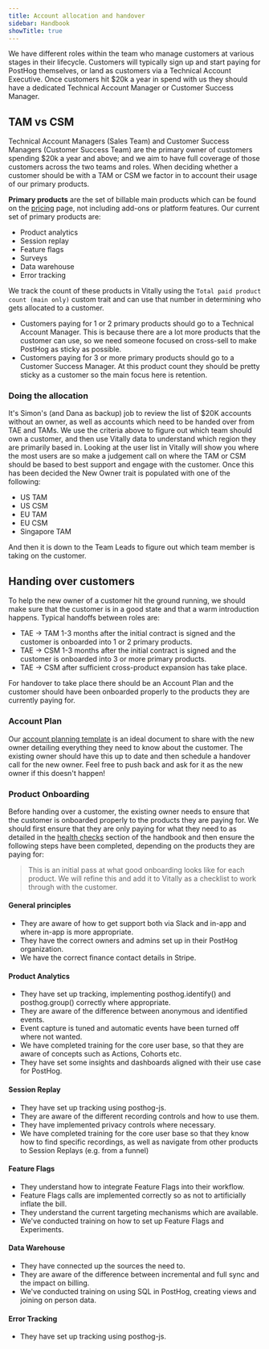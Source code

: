 ```yaml
---
title: Account allocation and handover
sidebar: Handbook
showTitle: true
---
```

We have different roles within the team who manage customers at various stages in their lifecycle.  Customers will typically sign up and start paying for PostHog themselves, or land as customers via a Technical Account Executive.  Once customers hit $20k a year in spend with us they should have a dedicated Technical Account Manager or Customer Success Manager.

## TAM vs CSM

Technical Account Managers (Sales Team) and Customer Success Managers (Customer Success Team) are the primary owner of customers spending $20k a year and above; and we aim to have full coverage of those customers across the two teams and roles.  When deciding whether a customer should be with a TAM or CSM we factor in to account their usage of our primary products.

**Primary products** are the set of billable main products which can be found on the [pricing](/pricing) page, not including add-ons or platform features.  Our current set of primary products are:

- Product analytics
- Session replay
- Feature flags
- Surveys
- Data warehouse
- Error tracking

We track the count of these products in Vitally using the `Total paid product count (main only)` custom trait and can use that number in determining who gets allocated to a customer.

- Customers paying for 1 or 2 primary products should go to a Technical Account Manager.  This is because there are a lot more products that the customer can use, so we need someone focused on cross-sell to make PostHog as sticky as possible.
- Customers paying for 3 or more primary products should go to a Customer Success Manager.  At this product count they should be pretty sticky as a customer so the main focus here is retention.

### Doing the allocation

It's Simon's (and Dana as backup) job to review the list of $20K accounts without an owner, as well as accounts which need to be handed over from TAE and TAMs.  We use the criteria above to figure out which team should own a customer, and then use Vitally data to understand which region they are primarily based in.  Looking at the user list in Vitally will show you where the most users are so make a judgement call on where the TAM or CSM should be based to best support and engage with the customer.  Once this has been decided the New Owner trait is populated with one of the following:

- US TAM
- US CSM
- EU TAM
- EU CSM
- Singapore TAM

And then it is down to the Team Leads to figure out which team member is taking on the customer.

## Handing over customers

To help the new owner of a customer hit the ground running, we should make sure that the customer is in a good state and that a warm introduction happens.  Typical handoffs between roles are:

- TAE -> TAM 1-3 months after the initial contract is signed and the customer is onboarded into 1 or 2 primary products.
- TAE -> CSM 1-3 months after the initial contract is signed and the customer is onboarded into 3 or more primary products.
- TAE -> CSM after sufficient cross-product expansion has take place.

For handover to take place there should be an Account Plan and the customer should have been onboarded properly to the products they are currently paying for.

### Account Plan

Our [account planning template](/handbook/growth/sales/account-planning) is an ideal document to share with the new owner detailing everything they need to know about the customer.  The existing owner should have this up to date and then schedule a handover call for the new owner.  Feel free to push back and ask for it as the new owner if this doesn't happen!

### Product Onboarding

Before handing over a customer, the existing owner needs to ensure that the customer is onboarded properly to the products they are paying for.  We should first ensure that they are only paying for what they need to as detailed in the [health checks](/handbook/cs-and-onboarding/health-tracking) section of the handbook and then ensure the following steps have been completed, depending on the products they are paying for:

> This is an initial pass at what good onboarding looks like for each product.  We will refine this and add it to Vitally as a checklist to work through with the customer.

#### General principles

 - They are aware of how to get support both via Slack and in-app and where in-app is more appropriate.
 - They have the correct owners and admins set up in their PostHog organization.
 - We have the correct finance contact details in Stripe.

#### Product Analytics

 - They have set up tracking, implementing posthog.identify() and posthog.group() correctly where appropriate.
 - They are aware of the difference between anonymous and identified events.
 - Event capture is tuned and automatic events have been turned off where not wanted.
 - We have completed training for the core user base, so that they are aware of concepts such as Actions, Cohorts etc.
 - They have set some insights and dashboards aligned with their use case for PostHog.

#### Session Replay

 - They have set up tracking using posthog-js.
 - They are aware of the different recording controls and how to use them.
 - They have implemented privacy controls where necessary.
 - We have completed training for the core user base so that they know how to find specific recordings, as well as navigate from other products to Session Replays (e.g. from a funnel)

#### Feature Flags

- They understand how to integrate Feature Flags into their workflow.
- Feature Flags calls are implemented correctly so as not to artificially inflate the bill.
- They understand the current targeting mechanisms which are available.
- We've conducted training on how to set up Feature Flags and Experiments.

#### Data Warehouse

- They have connected up the sources the need to.
- They are aware of the difference between incremental and full sync and the impact on billing.
- We've conducted training on using SQL in PostHog, creating views and joining on person data.

#### Error Tracking

- They have set up tracking using posthog-js.